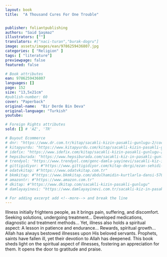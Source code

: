 ```yaml
---
layout: book
title:  "A Thousand Cures For One Trouble"


publisher: foliantpublishing
authors: "Said Şaşmaz"
illustrators: [""]
translators: #["naci-turan","burak-dogru"]
image: assets/images/ean/9786259436807.jpg
categories: [ "Religion" ]
tags: [ "literature"]
previewpage: false
featured: false

# Book attributes
ean: 9786259436807
languages: []
page: 152
size: "13,5x21cm"
#publish-number: 60
cover: "Paperback"
original-name:  "Bir Derde Bin Deva"
original-language: "Turkish"
youtube:

# Foreign Rights attributes
sold: [] # 'AZ', 'TR'

# Buyout Ecommerce
# dnr: "https://www.dr.com.tr/kitap/sacakli-kizin-pasakli-gunlugu-2/cocuk-ve-genclik/genclik-10-yas/roman-oyku/urunno=0001893059001"
# kitapyurdu: "https://www.kitapyurdu.com/kitap/sacakli-kizin-pasakli-gunlugu-2-/560122.html&filter_name=Sa%C3%A7akl%C4%B1+K%C4%B1z%27%C4%B1n+Pasakl%C4%B1+G%C3%BCnl%C3%BC%C4%9F%C3%BC+2"
# idefix: "https://www.idefix.com/kitap/sacakli-kizin-pasakli-gunlugu-2/cocuk-ve-genclik/genclik-10-yas/roman-oyku/urunno=0001893059001"
# hepsiburada: "https://www.hepsiburada.com/sacakli-kiz-in-pasakli-gunlugu-2-damla-yayinevi-p-HBV000012ER86"
# trendyol: "https://www.trendyol.com/genc-damla-yayinevi/sacakli-kiz-in-pasakli-gunlugu-2-p-54825777"
# gittigidiyor: #"https://www.gittigidiyor.com/kitap-dergi/ezan-sehidi-adnan-menderes_pdp_732728793"
# odatvkitap: #"https://www.odatvkitap.com.tr"
# bkmkitap: #"https://www.bkmkitap.com/abdulhamidin-kurtlarla-dansi-578226"
# amazontr: #"https://www.amazon.com.tr"
# dkitap: #"https://www.dkitap.com/sacakli-kizin-pasakli-gunlugu"
# damlayayinevi: "https://www.damlayayinevi.com.tr/sacakli-kiz-in-pasakli-gunlugu-2-bu-iste-bi-terslik-var"

# For adding excerpt add <!--more--> and break the line
---
```

Illness initially frightens people, as it brings pain,
suffering, and discomfort.
Seeking solutions, undergoing treatment...
Developed medications, diagnostic and treatment
methods...
Yet, illness also holds a spiritual aspect:
A lesson in patience and endurance...
Rewards, spiritual growth...
Allah has always bestowed illnesses upon His
beloved servants.
Prophets, saints have fallen ill, yet their devotion to
Allah has deepened.
This book sheds light on the spiritual aspect of
illnesses, fostering an appreciation for them. It
opens the door to gratitude and praise.
<!--more--> 

